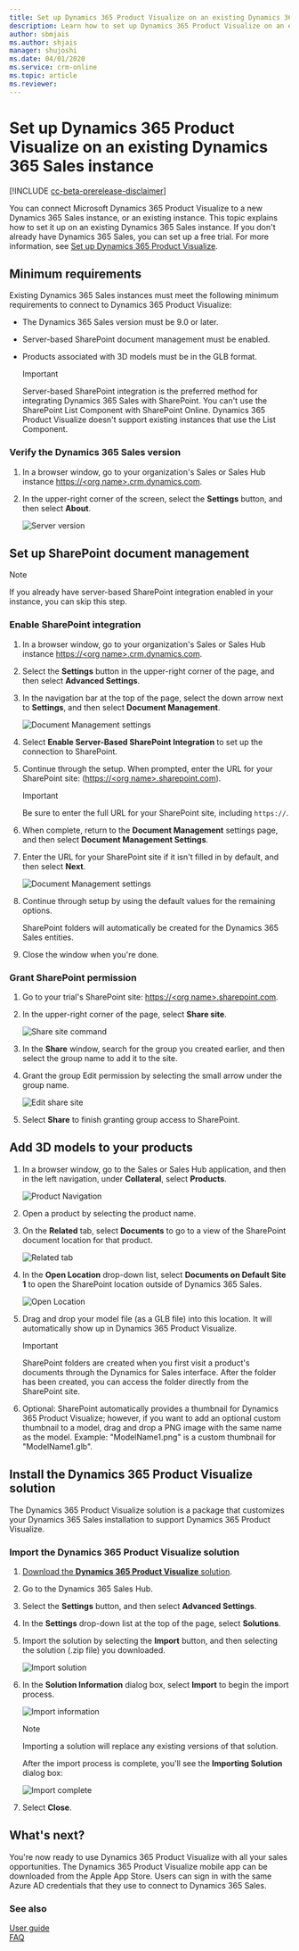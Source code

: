 ```yaml
---
title: Set up Dynamics 365 Product Visualize on an existing Dynamics 365 Sales instance
description: Learn how to set up Dynamics 365 Product Visualize on an existing Dynamics 365 Sales instance.
author: sbmjais
ms.author: shjais
manager: shujoshi
ms.date: 04/01/2020
ms.service: crm-online
ms.topic: article
ms.reviewer:
---
```


# Set up Dynamics 365 Product Visualize on an existing Dynamics 365 Sales instance

[!INCLUDE [cc-beta-prerelease-disclaimer](../includes/cc-beta-prerelease-disclaimer.md)]

You can connect Microsoft Dynamics 365 Product Visualize to a new Dynamics 365 Sales instance, or an existing instance. This topic explains how to set it up on an existing Dynamics 365 Sales instance. If you don't already have Dynamics 365 Sales, you can set up a free trial. For more information, see [Set up Dynamics 365 Product Visualize](setup.md). 

## Minimum requirements

Existing Dynamics 365 Sales instances must meet the following minimum requirements to connect to Dynamics 365 Product Visualize:

- The Dynamics 365 Sales version must be 9.0 or later.

- Server-based SharePoint document management must be enabled.

- Products associated with 3D models must be in the GLB format.

    > [!IMPORTANT]
    > Server-based SharePoint integration is the preferred method for integrating Dynamics 365 Sales with SharePoint. You can't use the SharePoint List Component with SharePoint Online. Dynamics 365 Product Visualize doesn't support existing instances that use the List Component.

### Verify the Dynamics 365 Sales version

1. In a browser window, go to your organization's Sales or Sales Hub instance [https://\<org name>.crm.dynamics.com]().

2. In the upper-right corner of the screen, select the **Settings** button, and then select **About**.

   ![Server version](media/sales-version.PNG "Server version")

## Set up SharePoint document management

   > [!NOTE] 
   > If you already have server-based SharePoint integration enabled in your instance, you can skip this step.

### Enable SharePoint integration

1. In a browser window, go to your organization's Sales or Sales Hub instance [https://\<org name>.crm.dynamics.com]().

2. Select the **Settings** button in the upper-right corner of the page, and then select __Advanced Settings__.

3. In the navigation bar at the top of the page, select the down arrow next to __Settings__, and then select __Document Management__.

   ![Document Management settings](media/sharepoint.PNG "Document Management settings")

4. Select __Enable Server-Based SharePoint Integration__ to set up the connection to SharePoint.

5. Continue through the setup. When prompted, enter the URL for your SharePoint site: ([https://\<org name>.sharepoint.com]()).

   > [!IMPORTANT]
   > Be sure to enter the full URL for your SharePoint site, including `https://`.

6. When complete, return to the __Document Management__ settings page, and then select __Document Management Settings__.

7. Enter the URL for your SharePoint site if it isn't filled in by default, and then select __Next__.

   ![Document Management settings](media/document-management-settings.PNG "Document Management settings")

8. Continue through setup by using the default values for the remaining options.

   SharePoint folders will automatically be created for the Dynamics 365 Sales entities.

9. Close the window when you're done.

### Grant SharePoint permission

1. Go to your trial's SharePoint site: [https://\<org name\>.sharepoint.com]().

2. In the upper-right corner of the page, select **Share site**.

   ![Share site command](media/share-site.PNG "Share site command")

3. In the **Share** window, search for the group you created earlier, and then select the group name to add it to the site.

4. Grant the group Edit permission by selecting the small arrow under the group name.

   ![Edit share site](media/edit-share-site.PNG "Edit the share site settings")

5. Select **Share** to finish granting group access to SharePoint.

## Add 3D models to your products

1. In a browser window, go to the Sales or Sales Hub application, and then in the left navigation, under **Collateral**, select **Products**.

   ![Product Navigation](media/products-navigation.PNG "Product navigation")

2. Open a product by selecting the product name.

3. On the __Related__ tab, select __Documents__ to go to a view of the SharePoint document location for that product.

   ![Related tab](media/related-documents.PNG "Related tab")

4. In the __Open Location__ drop-down list, select __Documents on Default Site 1__ to open the SharePoint location outside of Dynamics 365 Sales.

   ![Open Location](media/open-location.PNG "Open location")

5. Drag and drop your model file (as a GLB file) into this location. It will automatically show up in Dynamics 365 Product Visualize.

   > [!IMPORTANT]
   > SharePoint folders are created when you first visit a product's documents through the Dynamics for Sales interface. After the folder has been created, you can access the folder directly from the SharePoint site.

6. Optional: SharePoint automatically provides a thumbnail for Dynamics 365 Product Visualize; however, if you want to add an optional custom thumbnail to a model, drag and drop a PNG image with the same name as the model. Example: "ModelName1.png" is a custom thumbnail for "ModelName1.glb".

## Install the Dynamics 365 Product Visualize solution

The Dynamics 365 Product Visualize solution is a package that customizes your Dynamics 365 Sales installation to support Dynamics 365 Product Visualize.

### Import the Dynamics 365 Product Visualize solution

1. [Download the **Dynamics 365 Product Visualize** solution](https://download.microsoft.com/download/F/D/E/FDEE4BA0-F7E5-4FBD-80C1-E670F9F397BA/ProductVisualize.Solution.zip).

2. Go to the Dynamics 365 Sales Hub.

2. Select the **Settings** button, and then select **Advanced Settings**.

3. In the **Settings** drop-down list at the top of the page, select **Solutions**.

5. Import the solution by selecting the **Import** button, and then selecting the solution (.zip file) you downloaded.

   ![Import solution](media/import-solution.PNG "Import solution")
 
6. In the **Solution Information** dialog box, select **Import** to begin the import process.

   ![Import information](media/import-information.PNG "Import information")
   
    > [!NOTE]
    > Importing a solution will replace any existing versions of that solution.
    
    After the import process is complete, you'll see the **Importing Solution** dialog box:

   ![Import complete](media/import-complete.PNG "Import complete")

7. Select **Close**.

## What's next?
You're now ready to use Dynamics 365 Product Visualize with all your sales opportunities. The Dynamics 365 Product Visualize mobile app can be downloaded from the Apple App Store. Users can sign in with the same Azure AD credentials that they use to connect to Dynamics 365 Sales.
  
### See also

[User guide](user-guide.md)<br>
[FAQ](faq.md)
